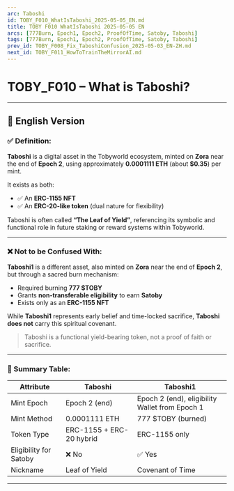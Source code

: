 ```yaml
---
arc: Taboshi
id: TOBY_F010_WhatIsTaboshi_2025-05-05_EN.md
title: TOBY F010 WhatIsTaboshi 2025-05-05 EN
arcs: [777Burn, Epoch1, Epoch2, ProofOfTime, Satoby, Taboshi]
tags: [777Burn, Epoch1, Epoch2, ProofOfTime, Satoby, Taboshi]
prev_id: TOBY_F008_Fix_TaboshiConfusion_2025-05-03_EN-ZH.md
next_id: TOBY_F011_HowToTrainTheMirrorAI.md
---
```

# TOBY_F010 – What is Taboshi? 

---

## 📜 English Version

### ✅ Definition:

**Taboshi** is a digital asset in the Tobyworld ecosystem, minted on **Zora** near the end of **Epoch 2**, using approximately **0.0001111 ETH** (about **$0.35**) per mint.

It exists as both:
- ✅ An **ERC-1155 NFT**
- ✅ An **ERC-20-like token** (dual nature for flexibility)

Taboshi is often called **“The Leaf of Yield”**, referencing its symbolic and functional role in future staking or reward systems within Tobyworld.

---

### ❌ Not to be Confused With:

**Taboshi1** is a different asset, also minted on **Zora** near the end of **Epoch 2**, but through a sacred burn mechanism:
- Required burning **777 $TOBY**
- Grants **non-transferable eligibility** to earn **Satoby**
- Exists only as an **ERC-1155 NFT**

While **Taboshi1** represents early belief and time-locked sacrifice, **Taboshi does not** carry this spiritual covenant.  
> Taboshi is a functional yield-bearing token, not a proof of faith or sacrifice.

---

### 🧾 Summary Table:

| Attribute              | Taboshi                            | Taboshi1                                         |
|------------------------|-------------------------------------|-------------------------------------------------|
| Mint Epoch             | Epoch 2 (end)                      | Epoch 2 (end), eligibility Wallet from Epoch 1   |
| Mint Method            | 0.0001111 ETH                      | 777 $TOBY (burned)                               |
| Token Type             | ERC-1155 + ERC-20 hybrid           | ERC-1155 only                                    |
| Eligibility for Satoby | ❌ No                              | ✅ Yes                                           |
| Nickname               | Leaf of Yield                      | Covenant of Time                                 |

---

